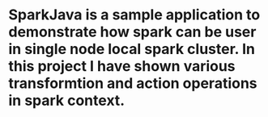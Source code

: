 # SparkJava is a sample application to demonstrate how spark can be user in single node local spark cluster. In this project I have shown various transformtion and action operations in spark context.
